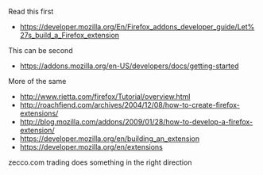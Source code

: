 Read this first
  * https://developer.mozilla.org/En/Firefox_addons_developer_guide/Let%27s_build_a_Firefox_extension

This can be second
  * https://addons.mozilla.org/en-US/developers/docs/getting-started


More of the same
  * http://www.rietta.com/firefox/Tutorial/overview.html
  * http://roachfiend.com/archives/2004/12/08/how-to-create-firefox-extensions/
  * http://blog.mozilla.com/addons/2009/01/28/how-to-develop-a-firefox-extension/
  * https://developer.mozilla.org/en/building_an_extension
  * https://developer.mozilla.org/en/extensions


zecco.com trading does something in the right direction